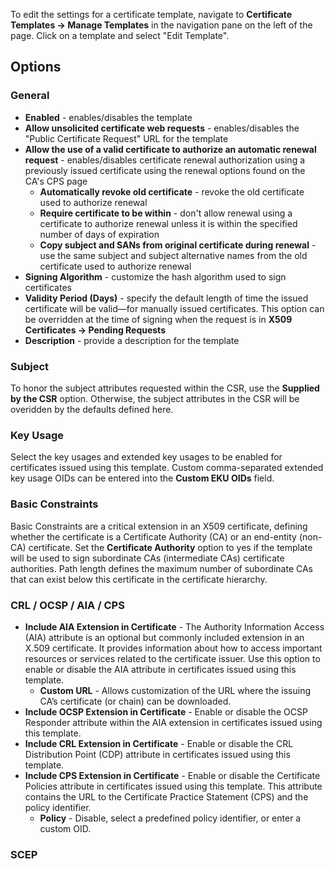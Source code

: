 To edit the settings for a certificate template, navigate to **Certificate Templates -> Manage Templates** in the navigation pane on the left of the page. Click on a template and select "Edit Template".

## Options

### General
* **Enabled** - enables/disables the template
* **Allow unsolicited certificate web requests** - enables/disables the "Public Certificate Request" URL for the template
* **Allow the use of a valid certificate to authorize an automatic renewal request** - enables/disables certificate renewal authorization using a previously issued certificate using the renewal options found on the CA's CPS page
    * **Automatically revoke old certificate** - revoke the old certificate used to authorize renewal
    * **Require certificate to be within** - don't allow renewal using a certificate to authorize renewal unless it is within the specified number of days of expiration
    * **Copy subject and SANs from original certificate during renewal** - use the same subject and subject alternative names from the old certificate used to authorize renewal
* **Signing Algorithm** - customize the hash algorithm used to sign certificates
* **Validity Period (Days)** - specify the default length of time the issued certificate will be valid—for manually issued certificates. This option can be overridden at the time of signing when the request is in **X509 Certificates -> Pending Requests**
* **Description** - provide a description for the template

### Subject
To honor the subject attributes requested within the CSR, use the **Supplied by the CSR** option. Otherwise, the subject attributes in the CSR will be overidden by the defaults defined here.

### Key Usage
Select the key usages and extended key usages to be enabled for certificates issued using this template. Custom comma-separated extended key usage OIDs can be entered into the **Custom EKU OIDs** field.

### Basic Constraints
Basic Constraints are a critical extension in an X509 certificate, defining whether the certificate is a Certificate Authority (CA) or an end-entity (non-CA) certificate. Set the **Certificate Authority** option to yes if the template will be used to sign subordinate CAs (intermediate CAs) certificate authorities. Path length defines the maximum number of subordinate CAs that can exist below this certificate in the certificate hierarchy.

### CRL / OCSP / AIA / CPS
* **Include AIA Extension in Certificate** - The Authority Information Access (AIA) attribute is an optional but commonly included extension in an X.509 certificate. It provides information about how to access important resources or services related to the certificate issuer. Use this option to enable or disable the AIA attribute in certificates issued using this template.
    * **Custom URL** - Allows customization of the URL where the issuing CA’s certificate (or chain) can be downloaded.
* **Include OCSP Extension in Certificate** - Enable or disable the OCSP Responder attribute within the AIA extension in certificates issued using this template.
* **Include CRL Extension in Certificate** - Enable or disable the CRL Distribution Point (CDP) attribute in certificates issued using this template.
* **Include CPS Extension in Certificate** - Enable or disable the Certificate Policies attribute in certificates issued using this template. This attribute contains the URL to the Certificate Practice Statement (CPS) and the policy identifier.
    * **Policy** - Disable, select a predefined policy identifier, or enter a custom OID.

### SCEP